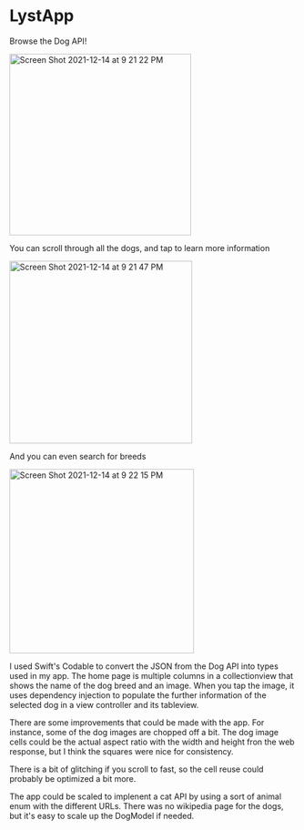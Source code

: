 # LystApp

Browse the Dog API!

<img width="319" alt="Screen Shot 2021-12-14 at 9 21 22 PM" src="https://user-images.githubusercontent.com/32526188/146111367-ef4ae88b-f789-407b-a7af-084f5b0ef016.png">

You can scroll through all the dogs, and tap to learn more information

<img width="321" alt="Screen Shot 2021-12-14 at 9 21 47 PM" src="https://user-images.githubusercontent.com/32526188/146111381-0de2311e-b45c-4649-8b57-a0e2a56dc4bc.png">


And you can even search for breeds 

<img width="324" alt="Screen Shot 2021-12-14 at 9 22 15 PM" src="https://user-images.githubusercontent.com/32526188/146111387-377333d6-5c5b-4a7a-a667-06368dc4f557.png">

I used Swift's Codable to convert the JSON from the Dog API into types used in my app. 
The home page is multiple columns in a collectionview that shows the name of the dog breed and an image.
When you tap the image, it uses dependency injection to populate the further information of the selected dog in a view controller and its tableview. 

There are some improvements that could be made with the app. For instance, some of the dog images are chopped off a bit.
The dog image cells could be the actual aspect ratio with the width and height fron the web response, 
but I think the squares were nice for consistency.

There is a bit of glitching if you scroll to fast, so the cell reuse could probably be optimized a bit more. 

The app could be scaled to implenent a cat API by using a sort of animal enum with the different URLs. 
There was no wikipedia page for the dogs, but it's easy to scale up the DogModel if needed. 
